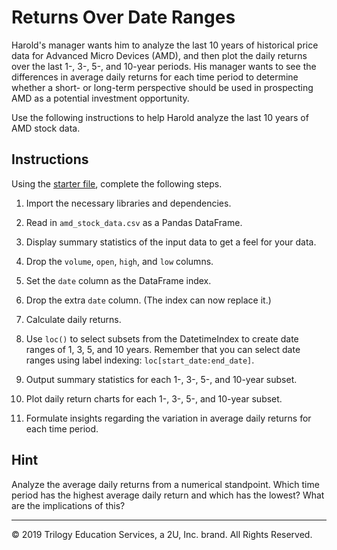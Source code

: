 # Returns Over Date Ranges

Harold's manager wants him to analyze the last 10 years of historical price data for Advanced Micro Devices (AMD), and then plot the daily returns over the last 1-, 3-, 5-, and 10-year periods. His manager wants to see the differences in average daily returns for each time period to determine whether a short- or long-term perspective should be used in prospecting AMD as a potential investment opportunity.

Use the following instructions to help Harold analyze the last 10 years of AMD stock data.

## Instructions

Using the [starter file](Unsolved/returns_over_date_ranges.ipynb), complete the following steps.

  1. Import the necessary libraries and dependencies.

  1. Read in `amd_stock_data.csv` as a Pandas DataFrame.

  1. Display summary statistics of the input data to get a feel for your data.

  1. Drop the `volume`, `open`, `high`, and `low` columns.

  1. Set the `date` column as the DataFrame index.

  1. Drop the extra `date` column. (The index can now replace it.)

  1. Calculate daily returns.

  1. Use `loc()` to select subsets from the DatetimeIndex to create date ranges of 1, 3, 5, and 10 years. Remember that you can select date ranges using label indexing: `loc[start_date:end_date]`.

  1. Output summary statistics for each 1-, 3-, 5-, and 10-year subset.

  1. Plot daily return charts for each 1-, 3-, 5-, and 10-year subset.

  1. Formulate insights regarding the variation in average daily returns for each time period.

## Hint

Analyze the average daily returns from a numerical standpoint. Which time period has the highest average daily return and which has the lowest? What are the implications of this?

---

© 2019 Trilogy Education Services, a 2U, Inc. brand. All Rights Reserved.

